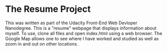 # The Resume Project

This was written as part of the Udacity Front-End Web Devloper Nanodegree.  This is a "resume" webpage that displays information about myself. To use, clone all files and open index.html using a web browser.  The Google Map allows one to see where I have worked and studied as well as zoom in and out on other locations.
